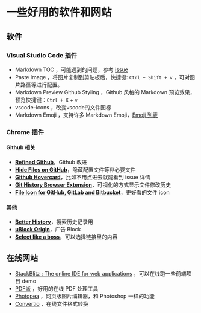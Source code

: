 # 一些好用的软件和网站
## 软件
### Visual Studio Code 插件
- Markdown TOC ，可能遇到的问题，参考 [issue](https://github.com/AlanWalk/markdown-toc/issues/65)
- Paste Image ，将图片复制到剪贴板后，快捷键: `Ctrl + Shift + v` ，可对图片路径等进行配置。
- Markdown Preview Github Styling ，Github 风格的 Markdown 预览效果，预览快捷键：`Ctrl + K` + `v`
- vscode-icons ，改变vscode的文件图标
- Markdown Emoji ，支持许多 Markdown Emoji，[Emoji 列表](./emoji.md)

### Chrome 插件

#### Github 相关

- [**Refined Github**](https://github.com/sindresorhus/refined-github)，Github 改进
- [**Hide Files on GitHub**](https://github.com/sindresorhus/hide-files-on-github)，隐藏配置文件等非必要文件
- [**Github Hovercard**](https://github.com/Justineo/github-hovercard)，比如不用点进去就能看到 issue 详情
- [**Git History Browser Extension**](https://chrome.google.com/webstore/detail/git-history-browser-exten/laghnmifffncfonaoffcndocllegejnf)，可视化的方式显示文件修改历史
- [**File Icon for GitHub, GitLab and Bitbucket**](https://chrome.google.com/webstore/detail/file-icon-for-github-gitl/ficfmibkjjnpogdcfhfokmihanoldbfe)，更好看的文件 icon

#### 其他

- [**Better History**](https://chrome.google.com/webstore/detail/chrome-better-history/aadbaagbanfijdnflkhepgjmhlpppbad?hl=en)，搜索历史记录用
- [**uBlock Origin**](https://chrome.google.com/webstore/detail/ublock-origin/cjpalhdlnbpafiamejdnhcphjbkeiagm)，广告 Block
- [**Select like a boss**](https://chrome.google.com/webstore/detail/select-like-a-boss/mnbiiidkialopoakajjpeghipbpljffi/related?hl=en)，可以选择链接里的内容

## 在线网站
- [ StackBlitz : The online IDE for web applications](https://stackblitz.com/) ，可以在线跑一些前端项目 demo
- [PDF派](https://www.pdfpai.com/) ，好用的在线 PDF 处理工具
- [Photopea](https://www.photopea.com) ，网页版图片编辑器，和 Photoshop 一样的功能
- [Convertio](https://convertio.co/zh/) ，在线文件格式转换
